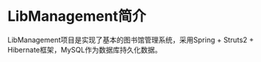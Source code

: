# LibManagement简介
LibManagement项目是实现了基本的图书馆管理系统，采用Spring + Struts2 + Hibernate框架，MySQL作为数据库持久化数据。

#
####
